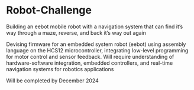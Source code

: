# Robot-Challenge

Building an eebot mobile robot with a navigation system that can find it’s
way through a maze, reverse, and back it’s way out again

Devising firmware for an embedded system robot (eebot) using assembly language on the HCS12 microcontroller, 
integrating low-level programming for motor control and sensor feedback. 
Will require understanding of hardware-software integration, embedded controllers, 
and real-time navigation systems for robotics applications

Will be completed by December 2024
